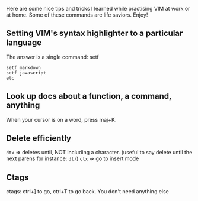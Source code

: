 Here are some nice tips and tricks I learned while practising VIM at work or at
home. Some of these commands are life saviors. Enjoy!

Setting VIM's syntax highlighter to a particular language
---------------------------------------------------------
The answer is a single command: setf

    setf markdown
    setf javascript
    etc

Look up docs about a function, a command, anything
--------------------------------------------------
When your cursor is on a word, press maj+K.

Delete efficiently
------------------
`dtx` => deletes until, NOT including a character. (useful to say delete until the next parens for instance: `dt)`)
`ctx` => go to insert mode

Ctags
-----
ctags: ctrl+] to go, ctrl+T to go back. You don't need anything else
